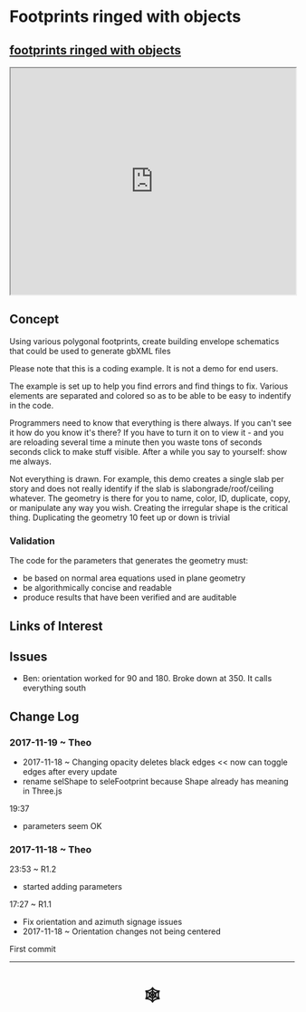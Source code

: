 

# Footprints ringed with objects

## [footprints ringed with objects]( http://www.ladybug.tools/spider/cookbook/footprints-ringed-with-objects/footprints-ringed-with-objects.html )


<iframe class=iframeReadMe src=http://www.ladybug.tools/spider/cookbook/footprints-ringed-with-objects/footprints-ringed-with-objects.html width=100% height=400px >Iframes are not displayed on github.com</iframe>


## Concept

Using various polygonal footprints, create building envelope schematics that could be used to generate gbXML files

Please note that this is a coding example. It is not a demo for end users.

The example is set up to help you find errors and find things to fix. Various elements are separated and colored so as to be able to be easy to indentify in the code.

Programmers need to know that everything is there always. If you can't see it how do you know it's there? If you have to turn it on to view it - and you are reloading several time a minute then you waste tons of seconds seconds click to make stuff visible. After a while you say to yourself: show me always.

Not everything is drawn. For example, this demo creates a single slab per story and does not really identify if the slab is slabongrade/roof/ceiling whatever. The geometry is there for you to name, color, ID, duplicate, copy, or manipulate any way you wish. Creating the irregular shape is the critical thing. Duplicating the geometry 10 feet up  or down is trivial 


### Validation

The code for the parameters that generates the geometry must:

* be based on normal area equations used in plane geometry
* be algorithmically concise and readable
* produce results that have been verified and are auditable 
 


## Links of Interest



## Issues

* Ben: orientation worked for 90 and 180. Broke down at 350. It calls everything south

 

## Change Log


### 2017-11-19 ~ Theo

* 2017-11-18 ~ Changing opacity deletes black edges << now can toggle edges after every update
* rename selShape to seleFootprint because Shape already has meaning in Three.js

19:37
* parameters seem OK


### 2017-11-18 ~ Theo


23:53 ~ R1.2

* started adding parameters

17:27 ~ R1.1

* Fix orientation and azimuth signage issues
* 2017-11-18 ~ Orientation changes not being centered

First commit

***


# <center title="hello!" ><a href=javascript:window.scrollTo(0,0); style=text-decoration:none; > &#x1f578; </a></center>